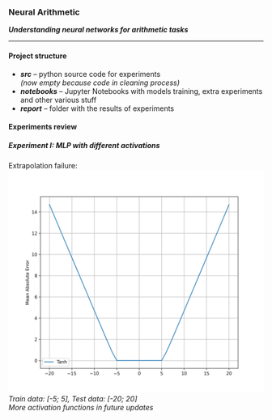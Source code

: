 ### Neural Arithmetic  
__*Understanding neural networks for arithmetic tasks*__

-----

#### Project structure
<!---* __*data*__ – train / test / val data for experiments (addition, subtraction, multiplication, division)-->
* __*src*__ – python source code for experiments  
*(now empty because code in cleaning process)*
* __*notebooks*__ – Jupyter Notebooks with models training, extra experiments and other various stuff 
* __*report*__ – folder with the results of experiments
  

#### Experiments review
##### Experiment I: MLP with different activations
Extrapolation failure:
![](./report/images/mlp_experiment.png)
*Train data: [-5; 5], Test data: [-20; 20]*  
*More activation functions in future updates*
<!--- 
#### Guide
-->